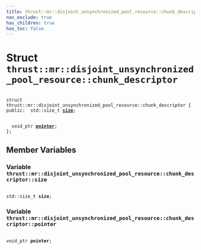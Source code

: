```yaml
---
title: thrust::mr::disjoint_unsynchronized_pool_resource::chunk_descriptor
nav_exclude: true
has_children: true
has_toc: false
---
```


# Struct `thrust::mr::disjoint_unsynchronized_pool_resource::chunk_descriptor`

<code class="doxybook">
<span>struct thrust::mr::disjoint&#95;unsynchronized&#95;pool&#95;resource::chunk&#95;descriptor {</span>
<span>public:</span><span>&nbsp;&nbsp;std::size_t <b><a href="{{ site.baseurl }}/api/classes/structthrust_1_1mr_1_1disjoint__unsynchronized__pool__resource_1_1chunk__descriptor.html#variable-size">size</a></b>;</span>
<br>
<span>&nbsp;&nbsp;void_ptr <b><a href="{{ site.baseurl }}/api/classes/structthrust_1_1mr_1_1disjoint__unsynchronized__pool__resource_1_1chunk__descriptor.html#variable-pointer">pointer</a></b>;</span>
<span>};</span>
</code>

## Member Variables

<h3 id="variable-size">
Variable <code>thrust::mr::disjoint&#95;unsynchronized&#95;pool&#95;resource::chunk&#95;descriptor::size</code>
</h3>

<code class="doxybook">
<span>std::size_t <b>size</b>;</span></code>
<h3 id="variable-pointer">
Variable <code>thrust::mr::disjoint&#95;unsynchronized&#95;pool&#95;resource::chunk&#95;descriptor::pointer</code>
</h3>

<code class="doxybook">
<span>void_ptr <b>pointer</b>;</span></code>


